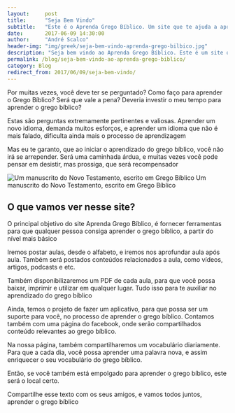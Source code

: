 ```yaml
---
layout:     post
title:      "Seja Bem Vindo"
subtitle:   "Este é o Aprenda Grego Bíblico. Um site que te ajuda a aprender o Grego Bíblico."
date:       2017-06-09 14:30:00
author:     "André Scalco"
header-img: "img/greek/seja-bem-vindo-aprenda-grego-bilbico.jpg"
description: "Seja bem vindo ao Aprenda Grego Bíblico. Este é um site que te ajuda a aprender o Grego Bíblico."
permalink: /blog/seja-bem-vindo-ao-aprenda-grego-biblico/
category: Blog
redirect_from: 2017/06/09/seja-bem-vindo/
---
```



<p>Por muitas vezes, você deve ter se perguntado? Como faço para aprender o Grego Bíblico? Será que vale a pena? Deveria investir o meu tempo para aprender o grego bíblico?</p>

<p>Estas são perguntas extremamente pertinentes e valiosas. Aprender um novo idioma, demanda muitos esforços, e aprender um idioma que não é mais falado, dificulta ainda mais o processo de aprendizagem</p>

<p>Mas eu te garanto, que ao iniciar o aprendizado do grego bíblico, você não irá se arrepender. Será uma caminhada árdua, e muitas vezes você pode pensar em desistir, mas prossiga, que será recompensador</p>

<img src="{{ site.baseurl }}/img/greek/manuscrito-do-novo-testamento-grego-biblico.jpg" alt="Um manuscrito do Novo Testamento, escrito em Grego Bíblico">
<span class="caption text-muted">Um manuscrito do Novo Testamento, escrito em Grego Bíblico</span>

<h2 class="section-heading">O que vamos ver nesse site?</h2>

<p>O principal objetivo do site Aprenda Grego Bíblico, é fornecer ferramentas para que qualquer pessoa consiga aprender o grego bíblico, a partir do nível mais básico</p>

<p>Iremos postar aulas, desde o alfabeto, e iremos nos aprofundar aula após aula. Também será postados conteúdos relacionados a aula, como vídeos, artigos, podcasts e etc.</p>

<p>Também disponibilizaremos um PDF de cada aula, para que você possa baixar, imprimir e utilizar em qualquer lugar. Tudo isso para te auxiliar no aprendizado do grego bíblico</p>

<p>Ainda, temos o projeto de fazer um aplicativo, para que possa ser um suporte para você, no processo de aprender o grego bíblico. Contamos também com uma página do facebook, onde serão compartilhados conteúdo relevantes ao grego bíblico.</p>

<p>Na nossa página, também compartilharemos um vocabulário diariamente. Para que a cada dia, você possa aprender uma palavra nova, e assim enriquecer o seu vocabulário do grego bíblico.</p>

<p>Então, se você também está empolgado para aprender o grego bíblico, este será o local certo.</p>

<p>Compartilhe esse texto com os seus amigos, e vamos todos juntos, aprender o grego bíblico</p>